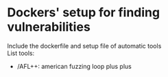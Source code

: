 # Dockers' setup for finding vulnerabilities
Include the dockerfile and setup file of automatic tools <br />
List tools:
- /AFL++: american fuzzing loop plus plus
